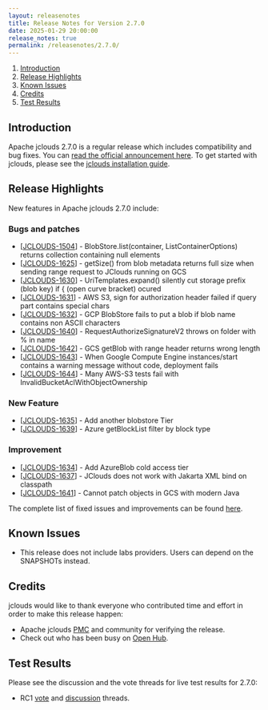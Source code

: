 ```yaml
---
layout: releasenotes
title: Release Notes for Version 2.7.0
date: 2025-01-29 20:00:00
release_notes: true
permalink: /releasenotes/2.7.0/
---
```


1. [Introduction](#intro)
1. [Release Highlights](#highlights)
1. [Known Issues](#knownissues)
1. [Credits](#credits)
1. [Test Results](#test)

## <a id="intro"></a>Introduction

Apache jclouds 2.7.0 is a regular release which includes compatibility and bug fixes.
You can [read the official announcement here](https://s.apache.org/jclouds270). To get started with jclouds, please see the [jclouds installation guide](/start/install/).

## <a id="highlights"></a>Release Highlights

New features in Apache jclouds 2.7.0 include:

### Bugs and patches

<ul>
<li>[<a href='https://issues.apache.org/jira/browse/JCLOUDS-1504'>JCLOUDS-1504</a>] -         BlobStore.list(container, ListContainerOptions) returns collection containing null elements 
</li>
<li>[<a href='https://issues.apache.org/jira/browse/JCLOUDS-1625'>JCLOUDS-1625</a>] -         getSize() from blob metadata returns full size when sending range request to JClouds running on GCS
</li>
<li>[<a href='https://issues.apache.org/jira/browse/JCLOUDS-1630'>JCLOUDS-1630</a>] -         UriTemplates.expand() silently cut storage prefix (blob key) if { (open curve bracket) ocured
</li>
<li>[<a href='https://issues.apache.org/jira/browse/JCLOUDS-1631'>JCLOUDS-1631</a>] -         AWS S3, sign for authorization header failed if query part contains special chars
</li>
<li>[<a href='https://issues.apache.org/jira/browse/JCLOUDS-1632'>JCLOUDS-1632</a>] -         GCP BlobStore fails to put a blob if blob name contains non ASCII characters
</li>
<li>[<a href='https://issues.apache.org/jira/browse/JCLOUDS-1640'>JCLOUDS-1640</a>] -         RequestAuthorizeSignatureV2 throws on folder with % in name
</li>
<li>[<a href='https://issues.apache.org/jira/browse/JCLOUDS-1642'>JCLOUDS-1642</a>] -         GCS getBlob with range header returns wrong length
</li>
<li>[<a href='https://issues.apache.org/jira/browse/JCLOUDS-1643'>JCLOUDS-1643</a>] -         When Google Compute Engine instances/start contains a warning message without code, deployment fails
</li>
<li>[<a href='https://issues.apache.org/jira/browse/JCLOUDS-1644'>JCLOUDS-1644</a>] -         Many AWS-S3 tests fail with InvalidBucketAclWithObjectOwnership
</li>
</ul>
            
### New Feature

<ul>
<li>[<a href='https://issues.apache.org/jira/browse/JCLOUDS-1635'>JCLOUDS-1635</a>] -         Add another blobstore Tier
</li>
<li>[<a href='https://issues.apache.org/jira/browse/JCLOUDS-1639'>JCLOUDS-1639</a>] -         Azure getBlockList filter by block type
</li>
</ul>
    
### Improvement

<ul>
<li>[<a href='https://issues.apache.org/jira/browse/JCLOUDS-1634'>JCLOUDS-1634</a>] -         Add AzureBlob cold access tier
</li>
<li>[<a href='https://issues.apache.org/jira/browse/JCLOUDS-1637'>JCLOUDS-1637</a>] -         JClouds does not work with Jakarta XML bind on classpath
</li>
<li>[<a href='https://issues.apache.org/jira/browse/JCLOUDS-1641'>JCLOUDS-1641</a>] -         Cannot patch objects in GCS with modern Java
</li>
</ul>

The complete list of fixed issues and improvements can be found [here](https://issues.apache.org/jira/secure/ReleaseNote.jspa?version=12350598&styleName=Html&projectId=12314430).

## <a id="knownissues"></a> Known Issues

* This release does not include labs providers.  Users can depend on the SNAPSHOTs instead.

## <a id="credits"></a>Credits

jclouds would like to thank everyone who contributed time and effort in order to make this release happen:

* Apache jclouds [PMC](http://people.apache.org/committers-by-project.html#jclouds-pmc) and community for verifying the release.
* Check out who has been busy on [Open Hub](https://www.openhub.net/p/jclouds/contributors?query=&sort=latest_commit).

## <a id="test"></a>Test Results

Please see the discussion and the vote threads for live test results for 2.7.0:

* RC1 [vote](https://s.apache.org/jclouds270rc1vote) and [discussion](https://s.apache.org/jclouds270rc1discuss) threads.

